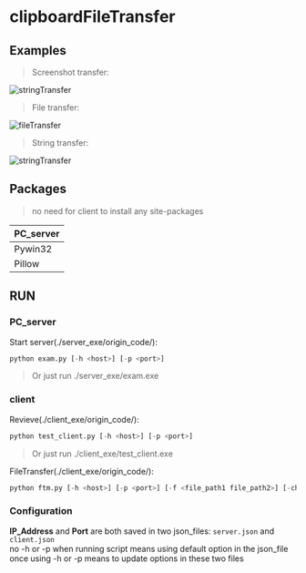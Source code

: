 # clipboardFileTransfer
## Examples

> Screenshot transfer:

![stringTransfer](https://github.com/ogios/clipboardFileTransfer/blob/main/gif/%E4%BC%A0%E8%BE%93%E6%88%AA%E5%9B%BE.gif?raw=true)

> File transfer:

![fileTransfer](https://github.com/ogios/clipboardFileTransfer/blob/main/gif/%E4%BC%A0%E8%BE%93%E6%96%87%E4%BB%B6.gif?raw=true)

> String transfer:

![stringTransfer](https://github.com/ogios/clipboardFileTransfer/blob/main/gif/%E4%BC%A0%E8%BE%93%E6%96%87%E5%AD%97.gif?raw=true)


## Packages
> no need for client to install any site-packages

|PC_server|
|--|
|Pywin32|
|Pillow|

## RUN
### PC_server
Start server(./server_exe/origin_code/):
```python
python exam.py [-h <host>] [-p <port>]
```
> Or just run ./server_exe/exam.exe  

### client
Revieve(./client_exe/origin_code/):
```python
python test_client.py [-h <host>] [-p <port>]
```
> Or just run ./client_exe/test_client.exe  

FileTransfer(./client_exe/origin_code/):
```python
python ftm.py [-h <host>] [-p <port>] [-f <file_path1 file_path2>] [-char <String1 String2>]
```
### Configuration
**IP_Address** and **Port** are both saved in two json_files: `server.json` and `client.json`  
no -h or -p when running script means using default option in the json_file  
once using -h or -p means to update options in these two files  
